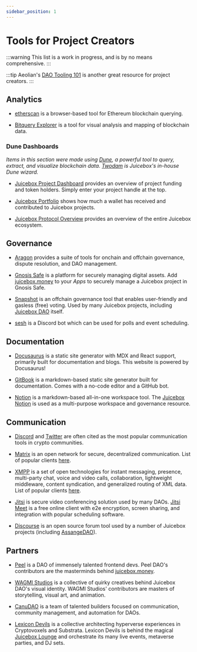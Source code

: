 ```yaml
---
sidebar_position: 1
---
```


# Tools for Project Creators

:::warning
This list is a work in progress, and is by no means comprehensive.
:::

:::tip
Aeolian's [DAO Tooling 101](https://info.juicebox.money/blog/dao-tooling-101/) is another great resource for project creators.
:::

## Analytics

* [etherscan](https://etherscan.io/) is a browser-based tool for Ethereum blockchain querying.

* [Bitquery Explorer](https://explorer.bitquery.io/) is a tool for visual analysis and mapping of blockchain data.

### Dune Dashboards

*Items in this section were made using [Dune](https://dune.xyz/home), a powerful tool to query, extract, and visualize blockchain data. [Twodam](https://twitter.com/twodam_eth) is Juicebox's in-house Dune wizard.*

* [Juicebox Project Dashboard](https://dune.xyz/twodam/Juicebox-Projects) provides an overview of project funding and token holders. Simply enter your project handle at the top.

* [Juicebox Portfolio](https://dune.xyz/twodam/Juicebox-Portfolio) shows how much a wallet has received and contributed to Juicebox projects.

* [Juicebox Protocol Overview](https://dune.xyz/twodam/Juicebox-Protocol-Overview) provides an overview of the entire Juicebox ecosystem.

## Governance

* [Aragon](https://aragon.org/) provides a suite of tools for onchain and offchain governance, dispute resolution, and DAO management.

* [Gnosis Safe](https://gnosis-safe.io/) is a platform for securely managing digital assets. Add [juicebox.money](https://www.juicebox.money) to your *Apps* to securely manage a Juicebox project in Gnosis Safe.

* [Snapshot](https://snapshot.org/#/) is an offchain governance tool that enables user-friendly and gasless (free) voting. Used by many Juicebox projects, including [Juicebox DAO](https://snapshot.org/#/jbdao.eth/) itself.

* [sesh](https://sesh.fyi/) is a Discord bot which can be used for polls and event scheduling.

## Documentation

* [Docusaurus](https://docusaurus.io/) is a static site generator with MDX and React support, primarily built for documentation and blogs. This website is powered by Docusaurus!

* [GitBook](https://www.gitbook.com/) is a markdown-based static site generator built for documentation. Comes with a no-code editor and a GitHub bot. 

* [Notion](https://www.notion.so/) is a markdown-based all-in-one workspace tool. The [Juicebox Notion](https://juicebox.notion.site/Juicebox-Notion-7b2436cec0c145c88b3efa0376c6dba3) is used as a multi-purpose workspace and governance resource.

## Communication

* [Discord](https://www.discord.gg) and [Twitter](https://www.twitter.com) are often cited as the most popular communication tools in crypto communities.

* [Matrix](https://matrix.org/) is an open network for secure, decentralized communication. List of popular clients [here](https://matrix.org/clients/).

* [XMPP](https://xmpp.org/) is a set of open technologies for instant messaging, presence, multi-party chat, voice and video calls, collaboration, lightweight middleware, content syndication, and generalized routing of XML data. List of popular clients [here](https://xmpp.org/getting-started/).

* [Jitsi](https://jitsi.org/) is secure video conferencing solution used by many DAOs. [Jitsi Meet](https://meet.jit.si/) is a free online client with e2e encryption, screen sharing, and integration with popular scheduling software.

* [Discourse](https://github.com/discourse) is an open source forum tool used by a number of Juicebox projects (including [AssangeDAO](https://forum.assangedao.org/)).

## Partners

* [Peel](https://juicebox.money/#/p/peel) is a DAO of immensely talented frontend devs. Peel DAO's contributors are the masterminds behind [juicebox.money](https://www.juicebox.money).

* [WAGMI Studios](https://juicebox.money/#/p/wagmistudios) is a collective of quirky creatives behind Juicebox DAO's visual identity. WAGMI Studios' contributors are masters of storytelling, visual art, and animation.

* [CanuDAO](https://juicebox.money/#/p/canudaocomm) is a team of talented builders focused on communication, community management, and automation for DAOs.

* [Lexicon Devils](https://juicebox.money/#/p/lexicondevils) is a collective architecting hyperverse experiences in Cryptovoxels and Substrata. Lexicon Devils is behind the magical [Juicebox Lounge](http://juicebox.lexicondevils.xyz/) and orchestrate its many live events, metaverse parties, and DJ sets.
